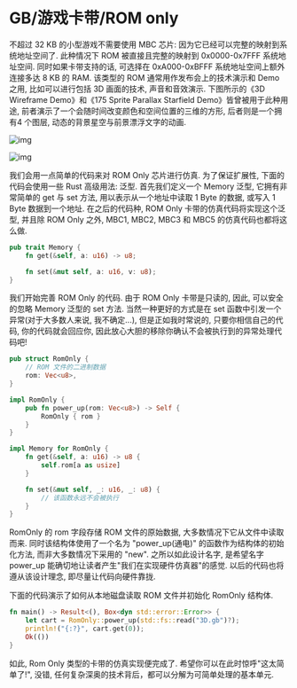 # GB/游戏卡带/ROM only

不超过 32 KB 的小型游戏不需要使用 MBC 芯片: 因为它已经可以完整的映射到系统地址空间了. 此种情况下 ROM 被直接且完整的映射到 0x0000-0x7FFF 系统地址空间. 同时如果卡带支持的话, 可选择在 0xA000-0xBFFF 系统地址空间上额外连接多达 8 KB 的 RAM. 该类型的 ROM 通常用作发布会上的技术演示和 Demo 之用, 比如可以进行包括 3D 画面的技术, 声音和音效演示. 下图所示的《3D Wireframe Demo》和《175 Sprite Parallax Starfield Demo》皆曾被用于此种用途, 前者演示了一个会随时间改变颜色和空间位置的三维的方形, 后者则是一个拥有4 个图层, 动态的背景星空与前景漂浮文字的动画.

![img](/img/gameboy/cartridge/rom_only/3d_wireframe_demo.png)

![img](/img/gameboy/cartridge/rom_only/175_sprite_parallax_starfield_demo.png)

我们会用一点简单的代码来对 ROM Only 芯片进行仿真. 为了保证扩展性, 下面的代码会使用一些 Rust 高级用法: 泛型. 首先我们定义一个 Memory 泛型, 它拥有非常简单的 get 与 set 方法, 用以表示从一个地址中读取 1 Byte 的数据, 或写入 1 Byte 数据到一个地址. 在之后的代码种, ROM Only 卡带的仿真代码将实现这个泛型, 并且除 ROM Only 之外, MBC1, MBC2, MBC3 和 MBC5 的仿真代码也都将这么做.

```rs
pub trait Memory {
    fn get(&self, a: u16) -> u8;

    fn set(&mut self, a: u16, v: u8);
}
```

我们开始完善 ROM Only 的代码. 由于 ROM Only 卡带是只读的, 因此, 可以安全的忽略 Memory 泛型的 set 方法. 当然一种更好的方式是在 set 函数中引发一个异常(对于大多数人来说, 我不确定...), 但是正如我时常说的, 只要你相信自己的代码, 你的代码就会回应你, 因此放心大胆的移除你确认不会被执行到的异常处理代码吧!

```rs
pub struct RomOnly {
    // ROM 文件的二进制数据
    rom: Vec<u8>,
}

impl RomOnly {
    pub fn power_up(rom: Vec<u8>) -> Self {
        RomOnly { rom }
    }
}

impl Memory for RomOnly {
    fn get(&self, a: u16) -> u8 {
        self.rom[a as usize]
    }

    fn set(&mut self, _: u16, _: u8) {
        // 该函数永远不会被执行
    }
}
```

RomOnly 的 rom 字段存储 ROM 文件的原始数据, 大多数情况下它从文件中读取而来. 同时该结构体使用了一个名为 "power_up(通电)" 的函数作为结构体的初始化方法, 而非大多数情况下采用的 "new". 之所以如此设计名字, 是希望名字 power_up 能确切地让读者产生"我们在实现硬件仿真器"的感觉. 以后的代码也将遵从该设计理念, 即尽量让代码向硬件靠拢.

下面的代码演示了如何从本地磁盘读取 ROM 文件并初始化 RomOnly 结构体.

```rs
fn main() -> Result<(), Box<dyn std::error::Error>> {
    let cart = RomOnly::power_up(std::fs::read("3D.gb")?);
    println!("{:?}", cart.get(0));
    Ok(())
}
```

如此, Rom Only 类型的卡带的仿真实现便完成了. 希望你可以在此时惊呼"这太简单了!", 没错, 任何复杂深奥的技术背后，都可以分解为可简单处理的基本单元.
